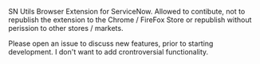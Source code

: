 SN Utils Browser Extension for ServiceNow.
Allowed to contibute, not to republish the extension to the Chrome / FireFox Store or republish without perission to other stores / markets.

Please open an issue to discuss new features, prior to starting development. 
I don't want to add crontroversial functionality.
